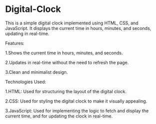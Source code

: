 # Digital-Clock

This is a simple digital clock implemented using HTML, CSS, and JavaScript. It displays the current time in hours, minutes, and seconds, updating in real-time.

Features:

1.Shows the current time in hours, minutes, and seconds.

2.Updates in real-time without the need to refresh the page.

3.Clean and minimalist design.



Technologies Used:

1.HTML: Used for structuring the layout of the digital clock.

2.CSS: Used for styling the digital clock to make it visually appealing.

3.JavaScript: Used for implementing the logic to fetch and display the current time, and for updating the clock in real-time.
